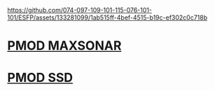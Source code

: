 https://github.com/074-097-109-101-115-076-101-101/ESFP/assets/133281099/1ab515ff-4bef-4515-b19c-ef302c0c718b


# [PMOD MAXSONAR](https://digilent.com/shop/pmod-maxsonar-maxbotix-ultrasonic-range-finder/)
# [PMOD SSD](https://digilent.com/shop/pmod-ssd-seven-segment-display/) 


